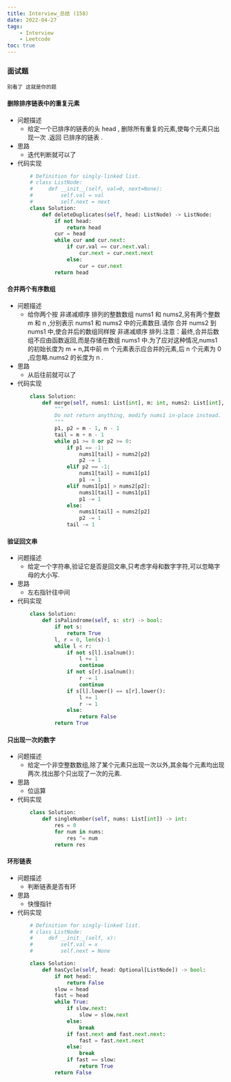 ```yaml
---
title: Interview_总结 (158)
date: 2022-04-27
tags: 
    - Interview
    - Leetcode
toc: true
---
```


### 面试题
    别看了 这就是你的题

<!-- more -->

#### 删除排序链表中的重复元素
- 问题描述
    * 给定一个已排序的链表的头 head , 删除所有重复的元素,使每个元素只出现一次 .返回 已排序的链表 .
- 思路
    * 迭代判断就可以了
- 代码实现
    ```python
        # Definition for singly-linked list.
        # class ListNode:
        #     def __init__(self, val=0, next=None):
        #         self.val = val
        #         self.next = next
        class Solution:
            def deleteDuplicates(self, head: ListNode) -> ListNode:
                if not head:
                    return head
                cur = head
                while cur and cur.next:
                    if cur.val == cur.next.val:
                        cur.next = cur.next.next
                    else:
                        cur = cur.next
                return head
    ```

#### 合并两个有序数组
- 问题描述
    * 给你两个按 非递减顺序 排列的整数数组 nums1 和 nums2,另有两个整数 m 和 n ,分别表示 nums1 和 nums2 中的元素数目.请你 合并 nums2 到 nums1 中,使合并后的数组同样按 非递减顺序 排列.注意：最终,合并后数组不应由函数返回,而是存储在数组 nums1 中.为了应对这种情况,nums1 的初始长度为 m + n,其中前 m 个元素表示应合并的元素,后 n 个元素为 0 ,应忽略.nums2 的长度为 n .
- 思路
    * 从后往前就可以了
- 代码实现
    ```python
        class Solution:
            def merge(self, nums1: List[int], m: int, nums2: List[int], n: int) -> None:
                """
                Do not return anything, modify nums1 in-place instead.
                """
                p1, p2 = m - 1, n - 1
                tail = m + n - 1
                while p1 >= 0 or p2 >= 0:
                    if p1 == -1:
                        nums1[tail] = nums2[p2]
                        p2 -= 1
                    elif p2 == -1:
                        nums1[tail] = nums1[p1]
                        p1 -= 1
                    elif nums1[p1] > nums2[p2]:
                        nums1[tail] = nums1[p1]
                        p1 -= 1
                    else:
                        nums1[tail] = nums2[p2]
                        p2 -= 1
                    tail -= 1
    ```

#### 验证回文串
- 问题描述
    * 给定一个字符串,验证它是否是回文串,只考虑字母和数字字符,可以忽略字母的大小写.
- 思路
    * 左右指针往中间
- 代码实现
    ```python
        class Solution:
            def isPalindrome(self, s: str) -> bool:
                if not s:
                    return True
                l, r = 0, len(s)-1
                while l < r:
                    if not s[l].isalnum():
                        l += 1
                        continue
                    if not s[r].isalnum():
                        r -= 1
                        continue
                    if s[l].lower() == s[r].lower():
                        l += 1
                        r -= 1
                    else:
                        return False
                return True
    ```

#### 只出现一次的数字
- 问题描述
    * 给定一个非空整数数组,除了某个元素只出现一次以外,其余每个元素均出现两次.找出那个只出现了一次的元素.
- 思路
    * 位运算
- 代码实现
    ```python
        class Solution:
            def singleNumber(self, nums: List[int]) -> int:
                res = 0
                for num in nums:
                    res ^= num
                return res
    ```

#### 环形链表
- 问题描述
    * 判断链表是否有环
- 思路
    * 快慢指针
- 代码实现
    ```python
        # Definition for singly-linked list.
        # class ListNode:
        #     def __init__(self, x):
        #         self.val = x
        #         self.next = None

        class Solution:
            def hasCycle(self, head: Optional[ListNode]) -> bool:
                if not head:
                    return False
                slow = head
                fast = head
                while True:
                    if slow.next:
                        slow = slow.next
                    else:
                        break
                    if fast.next and fast.next.next:
                        fast = fast.next.next
                    else:
                        break
                    if fast == slow:
                        return True
                return False
    ```




